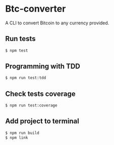 # Btc-converter

A CLI to convert Bitcoin to any currency provided.

## Run tests

```sh
$ npm test
```

## Programming with TDD

```sh
$ npm run test:tdd
```

## Check tests coverage

```sh
$ npm run test:coverage
```

## Add project to terminal

```sh
$ npm run build
$ npm link
```